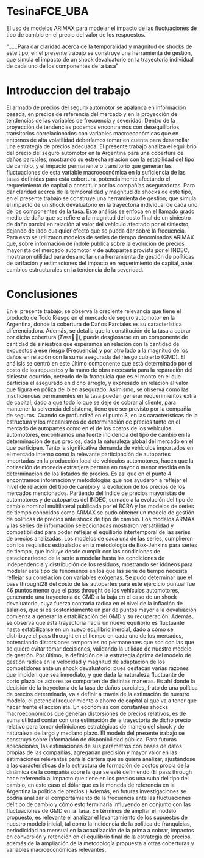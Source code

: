 # TesinaFCE_UBA

El uso de modelos ARIMAX para modelar el impacto de las fluctuaciones de tipo de cambio en el precio del valor de los respuestos. 

"......Para dar claridad acerca de la temporalidad y magnitud de shocks de este tipo, en el
presente trabajo se construye una herramienta de gestión, que simula el impacto de un
shock devaluatorio en la trayectoria individual de cada uno de los componentes de la tasa"


# Introduccion del trabajo

El armado de precios del seguro automotor se apalanca en información pasada, en precios
de referencia del mercado y en la proyección de tendencias de las variables de frecuencia
y severidad. Dentro de la proyección de tendencias podemos encontrarnos con
desequilibrios transitorios correlacionados con variables macroeconómicas que en
entornos de alta volatilidad deberíamos tomar en cuenta para desarrollar una estrategia de
precios adecuada.
El presente trabajo analiza el equilibrio del precio del seguro automotor en la Argentina
para una cobertura de daños parciales, mostrando su estrecha relación con la estabilidad
del tipo de cambio, y el impacto permanente o transitorio que generan las fluctuaciones
de esta variable macroeconómica en la suficiencia de las tasas definidas para esta
cobertura, potencialmente afectando el requerimiento de capital a constituir por las
compañías aseguradoras.
Para dar claridad acerca de la temporalidad y magnitud de shocks de este tipo, en el
presente trabajo se construye una herramienta de gestión, que simula el impacto de un
shock devaluatorio en la trayectoria individual de cada uno de los componentes de la tasa.
Este análisis se enfoca en el llamado grado medio de daño que se refiere a la magnitud
del costo final de un siniestro de daño parcial en relación al valor del vehículo afectado
por el siniestro, dejando de lado cualquier efecto que se pueda dar sobre la frecuencia.
Para esto se utilizaron modelos de series de tiempo denominados ARIMAX que, sobre
información de índole pública sobre la evolución de precios mayorista del mercado
automotor y de autopartes provista por el INDEC, mostraron utilidad para desarrollar una
herramienta de gestión de políticas de tarifación y estimaciones del impacto en
requerimiento de capital, ante cambios estructurales en la tendencia de la severidad.

# Conclusiones

En el presente trabajo, se observa la creciente relevancia que tiene el producto de Todo
Riesgo en el mercado de seguro automotor en la Argentina, donde la cobertura de Daños
Parciales es su característica diferenciadora. Además, se detalla que la constitución de la
tasa a cobrar por dicha cobertura (𝑇𝑎𝑠𝑎􀮽􀯉), puede desglosarse en un componente de
cantidad de siniestros que esperamos en relación con la cantidad de expuestos a ese riesgo
(Frecuencia) y por otro lado a la magnitud de los daños en relación con la suma asegurada
del riesgo cubierto (GMD). El análisis se centró en este último componente que está
determinado por el costo de los repuestos y la mano de obra necesaria para la reparación
del siniestro ocurrido, neteado de la franquicia que es el monto en el que participa el
asegurado en dicho arreglo, y expresado en relación al valor que figura en póliza del bien
asegurado. Asimismo, se observa cómo las insuficiencias permanentes en la tasa pueden
generar requerimientos extra de capital, dado a que todo lo que se deje de cobrar al cliente,
para mantener la solvencia del sistema, tiene que ser previsto por la compañía de seguros.
Cuando se profundizó en el punto 3, en las características de la estructura y los
mecanismos de determinación de precios tanto en el mercado de autopartes como en el
de los costos de los vehículos automotores, encontramos una fuerte incidencia del tipo de
cambio en la determinación de sus precios, dada la naturaleza global del mercado en el
que participan. Tanto la significativa demanda de vehículos importados en el mercado
interno como la relevante participación de autopartes importadas en la producción local
de vehículos automotores, hacen que la cotización de moneda extranjera permee en mayor
o menor medida en la determinación de los listados de precios.
Es así que en el punto 4 encontramos información y metodologías que nos ayudaron a
reflejar el nivel de relación del tipo de cambio y la evolución de los precios de los
mercados mencionados. Partiendo del índice de precios mayoristas de automotores y de
autopartes del INDEC, sumado a la evolución del tipo de cambio nominal multilateral
publicada por el BCRA y los modelos de series de tiempo conocidos como ARMAX se
pudo obtener un modelo de gestión de políticas de precios ante shock de tipo de cambio.
Los modelos ARMAX y las series de información seleccionadas mostraron versatilidad
y compatibilidad para poder reflejar el equilibrio intertemporal de las series de precios
analizadas. Los modelos de cada una de las series, cumplieron con los requisitos
estipulados en la metodología de Box-Jenkins para series de tiempo, que incluye desde
cumplir con las condiciones de estacionariedad de la serie a modelar hasta las condiciones
de independencia y distribución de los residuos, mostrando ser idóneos para modelar este
tipo de fenómenos en los que las serie de tiempo necesita reflejar su correlación con
variables exógenas. Se pudo determinar que el pass throught28 del costo de las autopartes
para este ejercicio puntual fue 46 puntos menor que el pass throught de los vehículos
automotores, generando una trayectoria de GMD a la baja en el caso de un shock
devaluatorio, cuya fuerza contraria radica en el nivel de la inflación de salarios, que si es
sostenidamente un par de puntos mayor a la devaluación comienza a generar la
estabilización del GMD y su recuperación. Además, se observa que esta trayectoria hacia
un nuevo equilibrio es fluctuante hasta estabilizarse en un nuevo equilibrio inercial, dado
a cómo se distribuye el pass throught en el tiempo en cada uno de los mercados,
potenciando distorsiones temporales no permanentes que son con las que se quiere evitar
tomar decisiones, validando la utilidad de nuestro modelo de gestión.
Por último, la definición de la estrategia óptima del modelo de gestión radica en la
velocidad y magnitud de adaptación de los competidores ante un shock devaluatorio, pues
destacan varias razones que impiden que sea inmediato, y que dada la naturaleza
fluctuante de corto plazo los actores se comporten de distintas maneras. Es ahí donde la
decisión de la trayectoria de la tasa de daños parciales, fruto de una política de precios
determinada, va a definir a través de la estimación de nuestro modelo, el potencial
requerimiento o ahorro de capital al que va a tener que hacer frente el accionista.
En economías con constantes shocks macroeconómicos que generan distorsiones de
precios relativos, es de suma utilidad contar con una estimación de la trayectoria de dicho
precio relativo para tomar definiciones estratégicas de manejo del shock y de naturaleza
de largo y mediano plazo.
El modelo del presente trabajo se construyó sobre información de disponibilidad pública.
Para futuras aplicaciones, las estimaciones de sus parámetros con bases de datos propias
de las compañías, agregarían precisión y mayor valor en las estimaciones relevantes para
la cartera que se quiera analizar, ajustándose a las características de la estructura de
formación de costos propia de la dinámica de la compañía sobre la que se esté definiendo
(El pass through hace referencia al impacto que tiene en los precios una suba del tipo
del cambio, en este caso el dólar que es la moneda de referencia en la Argentina
la política de precios.)
Además, en futuras investigaciones se podría analizar el comportamiento de la frecuencia
ante las fluctuaciones del tipo de cambio y cómo esto terminaría influyendo en conjunto
con las fluctuaciones de GMD en la Tasa. En términos de ampliar el modelo propuesto,
es relevante el analizar el levantamiento de los supuestos de nuestro modelo inicial, tal
como la incidencia de la política de franquicias, periodicidad no mensual en la
actualización de la prima a cobrar, impactos en conversión y retención en el equilibrio
final de la estrategia de precios, además de la ampliación de la metodología propuesta a
otras coberturas y variables macroeconómicas relevantes.
